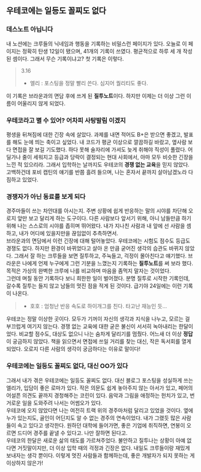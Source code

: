 ## 우테코에는 일등도 꼴찌도 없다

### 데스노트 아닙니다  
 내 노션에는 크루들의 닉네임과 행동을 기록하는 비밀스런 페이지가 있다. 
 오늘로 이 페이지는 정확히 탄생 12일이 됐으며, 41개의 기록이 쓰였다. 평균적으로 하루 세 개 작성된 셈이다. 
 그래서 무슨 기록이냐고? 첫 기록은 이렇다.    
 
> 3.16  
> - 엘리 : 포스팅을 정말 빨리 쓴다. 심지어 퀄리티도 좋다.   

이 기록은 브라운과의 면담 후에 쓰게 된 **질투노트**이다. 
하지만 이제는 더 이상 그런 이름이 어울리지 않게 되었다.  

### 우테코라고 별 수 있어? 어차피 사탕발림 이겠지  
 평생을 뒤쳐짐에 대한 긴장 속에 살았다. 과제를 내면 적어도 B+은 받으면 좋겠고, 발표를 해도 눈에 띄는 축이고 싶었다. 
 내 코드가 평균 이상으로 깔끔하길 바랐고, 옆사람 보다 면접을 잘 보길 기도했다. 하다 못해 술자리에 가셔도 늦게 취해야 직성이 풀렸다. 
 어딜가나 줄이 세워지고 등급과 당락이 결정되는 현대 사회에서, 아마 모두 비슷한 긴장을 느낀 적 있으리라. 
 그래서 입학하는 날까지도 우테코의 **경쟁 없는 교육**을 믿지 않았다. 
 고백하건데 포비 캡틴의 얘기를 반쯤 흘려 들으며, 나는 혼자서 끝까지 살아남겠노라 다짐하고 있었다.   
   
### 경쟁자가 아닌 동료를 보게 되다 
 경주마들이 쓰는 차안대를 아시는지. 주변 상황에 쉽게 반응하는 말의 시야를 차단해 오로지 앞만 보고 달리게 하는 도구이다. 
 다른 사람보다 앞서기 위해, 아니 남들만큼 하기 위해 나는 스스로의 시야를 좁히며 뛰어왔다. 
 내가 지나친 사람과 내 앞에 선 사람을 셈하고, 내가 어디에 있을지만을 끊임없이 추측하면서.   
 브라운과의 면담에서 이런 긴장에 대해 털어놓았다. 우테코에는 시험도 점수도 등급도 경쟁도 없다. 
 하지만 환경이 바뀌었다고 살아 온 만큼 굳어진 생각의 습관도 바뀌지 않았다. 그래서 잘 하는 크루들을 보면 질투하고, 주눅들고, 걱정이 몰아친다고 얘기했다. 
 브라운은 나에게 언제 누구에게 그런 기분을 느꼈는지 기록하는 **질투노트**를 써 보라 했다. 
 목적은 가상의 완벽한 크루에 나를 비교하며 마음을 좀먹지 말자는 것이었다.  
 그런데 며칠 동안 기록하다 보니 희한한 일이 벌어졌다. 
 분명 질투로 시작한 기록인데, 갈수록 질투는 들지 않고 남들의 멋진 점을 적게 된 것이다. 급기야 24일에는 이런 기록이 나온다. 
 > - 호호 : 엄청난 반응 속도로 하이개그를 친다. 타고난 재능인 듯...   
 
 우테코는 정말 이상한 곳이다. 모두가 기꺼이 자신의 생각과 지식을 나누고, 모르는 걸 부끄럽게 여기지 않는다. 
 경쟁 없는 교육에 대한 굳은 불신이 서서히 녹아내리는 한달이었다. 비교할 점수도, 대상도 없으니 나는 숨차게 달리기를 멈췄다. 
 어느새 더 이상 **정답**이 궁금하지 않았다. 책을 읽으면서 면접에 쓰일 거리를 찾는 대신, 작은 독서회를 열게 되었다. 
 오로지 다른 사람의 생각이 궁금하다는 이유로 말이다!  

### 우테코에는 일등도 꼴찌도 없다, 대신 OO가 있다  
그래서 내가 겪은 우테코에는 일등도 꼴찌도 없다. 대신 블로그 포스팅을 성실하게 쓰는 엘리가, 입담이 좋은 로마가 있다. 
작은 의문도 쉽게 놓아주지 않는 아서가 있고, 페어의 어설픈 의견도 끝까지 경청해주는 코린이 있다. 
음악과 그림을 애정하는 헌치가 있고, 번거로운 일을 도와주려 나서는 어썸오가 있다.   
 우테코에 오지 않았다면 나는 여전히 트랙 위의 경주마처럼 달리고 있었을 것이다. 옆에 누가 있는지도, 골인이 어딘지도 알 수 없는 경주의 연속이었다. 
 내가 그랬듯 많은 사람들이 속고 있다고 생각한다. 
 원하던 대학에 들어가면, 좋은 기업에 취직하면, 연봉이 오르면 드디어 경주를 끝낼 수 있다고. 나만 잘하면 된다고.    
 우테코의 한달은 새로운 삶의 태도를 가르쳐주었다. 불안하고 질투나는 상황이 아예 없다면 거짓말이지만, 더 이상 입학 때의 걱정과 긴장은 없다. 
 내일도 크루들이랑 재밌게 보내자는 생각 뿐이다. 
 이렇게 멋진 사람들과 함께하는데, 좋은 개발자가 되지 못하는 게 이상하지 않은가!  
 
 
